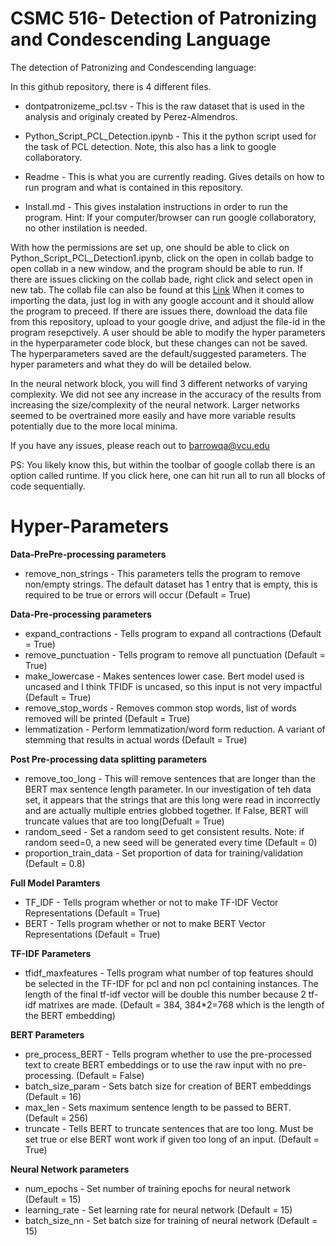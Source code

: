 # CSMC 516- Detection of Patronizing and Condescending Language


The detection of Patronizing and Condescending language:

In this github repository, there is 4 different files.

* dontpatronizeme_pcl.tsv - This is the raw dataset that is used in the analysis and originaly created by Perez-Almendros. 

* Python_Script_PCL_Detection.ipynb - This it the python script used for the task of PCL detection. Note, this also has a link to google collaboratory.

* Readme - This is what you are currently reading. Gives details on how to run program and what is contained in this repository. 

* Install.md - This gives instalation instructions in order to run the program. Hint: If your computer/browser can run google collaboratory, no other instilation is needed. 

With how the permissions are set up, one should be able to click on Python_Script_PCL_Detection1.ipynb, click on the open in collab badge to open collab in a new window, and the program should be able to run. If there are issues clicking on the collab bade, right click and select open in new tab. The collab file can also be found at this [Link](https://colab.research.google.com/github/kshah777/CSMC512PCL/blob/main/Python_Script_PCL_Detection6.ipynb)
When it comes to importing the data, just log in with any google account and it should allow the program to preceed. If there are issues there, download the data file from this repository, upload to your google drive, and adjust the file-id in the program resepctively. 
A user should be able to modify the hyper parameters in the hyperparameter code block, but these changes can not be saved. The hyperparameters saved are the default/suggested parameters. The hyper parameters and what they do will be detailed below. 

In the neural network block, you will find 3 different networks of varying complexity. We did not see any increase in the accuracy of the results from increasing the size/complexity of the neural network. Larger networks seemed to be overtrained more easily and have more variable results potentially due to the more local minima. 

If you have any issues, please reach out to barrowqa@vcu.edu

PS: You likely know this, but within the toolbar of google collab there is an option called runtime. If you click here, one can hit run all to run all blocks of code sequentially.

# Hyper-Parameters

**Data-PrePre-processing parameters**
* remove_non_strings - This parameters tells the program to remove non/empty strings. The default dataset has 1 entry that is empty, this is required to be true or errors will occur (Default = True)

**Data-Pre-processing parameters**
* expand_contractions - Tells program to expand all contractions (Default = True)
* remove_punctuation - Tells program to remove all punctuation (Default = True)
* make_lowercase - Makes sentences lower case. Bert model used is uncased and I think TFIDF is uncased, so this input is not very impactful (Default = True)
* remove_stop_words - Removes common stop words, list of words removed will be printed (Default = True)
* lemmatization - Perform lemmatization/word form reduction. A variant of stemming that results in actual words (Default = True)

**Post Pre-processing data splitting parameters**
* remove_too_long - This will remove sentences that are longer than the BERT max sentence length parameter. In our investigation of teh data set, it appears that the strings that are this long were read in incorrectly and are actually multiple entries globbed together. If False, BERT will truncate values that are too long(Defualt = True)
* random_seed - Set a random seed to get consistent results. Note: if random seed=0, a new seed will be generated every time (Default = 0)
* proportion_train_data - Set proportion of data for training/validation (Default = 0.8)

**Full Model Paramters**
* TF_IDF - Tells program whether or not to make TF-IDF Vector Representations (Default = True)
* BERT - Tells program whether or not to make BERT Vector Representations (Default = True)

**TF-IDF Parameters**
* tfidf_maxfeatures - Tells program what number of top features should be selected in the TF-IDF for pcl and non pcl containing instances. The length of the final tf-idf vector will be double this number because 2 tf-idf matrixes are made. (Default = 384, 384\*2=768 which is the length of the BERT embedding)

**BERT Parameters**
* pre_process_BERT - Tells program whether to use the pre-processed text to create BERT embeddings or to use the raw input with no pre-processing. (Default = False)
* batch_size_param - Sets batch size for creation of BERT embeddings (Default = 16)
* max_len - Sets maximum sentence length to be passed to BERT. (Default = 256) 
* truncate - Tells BERT to truncate sentences that are too long. Must be set true or else BERT wont work if given too long of an input. (Default = True)

**Neural Network parameters**
* num_epochs - Set number of training epochs for neural network (Default = 15)
* learning_rate - Set learning rate for neural network (Default = 15)
* batch_size_nn - Set batch size for training of neural network (Default = 15)
